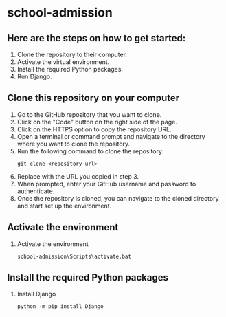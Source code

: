 # school-admission

## Here are the steps on how to get started:

1. Clone the repository to their computer.
2. Activate the virtual environment.
3. Install the required Python packages.
4. Run Django.

## Clone this repository on your computer
1. Go to the GitHub repository that you want to clone.
2. Click on the "Code" button on the right side of the page.
3. Click on the HTTPS option to copy the repository URL.
4. Open a terminal or command prompt and navigate to the directory where you want to clone the repository.
5. Run the following command to clone the repository:
    ```
    git clone <repository-url>
    ```
6. Replace <repository-url> with the URL you copied in step 3.
7. When prompted, enter your GitHub username and password to authenticate.
8. Once the repository is cloned, you can navigate to the cloned directory and start set up the environment.

## Activate the environment
1. Activate the environment
    ```
    school-admission\Scripts\activate.bat
    ```
## Install the required Python packages
1. Install Django
   ```
   python -m pip install Django
   ```
